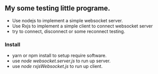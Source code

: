 ## My some testing little programe.

- Use nodejs to implement a simple websocket server.
- Use Rxjs to implement a simple client to connect websocket server
- try to connect, disconnect or some reconnect testing.

### Install
- yarn or npm install to setup require software.
- use _node websocket.server.js_ to run up server.
- use _node rxjsWebsocket.js_ to run up client.
